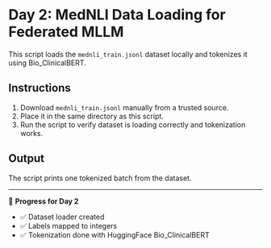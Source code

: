 # Day 2: MedNLI Data Loading for Federated MLLM

This script loads the `mednli_train.jsonl` dataset locally and tokenizes it using Bio_ClinicalBERT.

## Instructions

1. Download `mednli_train.jsonl` manually from a trusted source.
2. Place it in the same directory as this script.
3. Run the script to verify dataset is loading correctly and tokenization works.

## Output

The script prints one tokenized batch from the dataset.

---

📅 **Progress for Day 2**  
- ✅ Dataset loader created  
- ✅ Labels mapped to integers  
- ✅ Tokenization done with HuggingFace Bio_ClinicalBERT  

